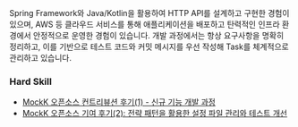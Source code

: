 Spring Framework와 Java/Kotlin을 활용하여 HTTP API를 설계하고 구현한 경험이 있으며, AWS 등 클라우드 서비스를 통해 애플리케이션을 배포하고 탄력적인 인프라 환경에서 안정적으로 운영한 경험이 있습니다.
개발 과정에서는 항상 요구사항을 명확히 정리하고, 이를 기반으로 테스트 코드와 커밋 메시지를 우선 작성해 Task를 체계적으로 관리하고 있습니다.


### Hard Skill

- [MockK 오픈소스 컨트리뷰션 후기(1) - 신규 기능 개발 과정](https://devtaebong.tistory.com/3)
- [MockK 오픈소스 기여 후기(2): 전략 패턴을 활용한 설정 파일 관리와 테스트 개선](https://devtaebong.tistory.com/5)

